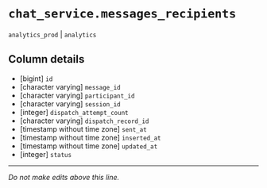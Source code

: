 # `chat_service.messages_recipients`
`analytics_prod` | `analytics`

## Column details
* [bigint]    `id`
* [character varying] `message_id`
* [character varying] `participant_id`
* [character varying] `session_id`
* [integer]   `dispatch_attempt_count`
* [character varying] `dispatch_record_id`
* [timestamp without time zone] `sent_at`
* [timestamp without time zone] `inserted_at`
* [timestamp without time zone] `updated_at`
* [integer]   `status`

-------------------------------------------------------------------------------
*Do not make edits above this line.*

